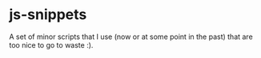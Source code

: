 # js-snippets
A set of minor scripts that I use (now or at some point in the past) that are too nice to go to waste :).
